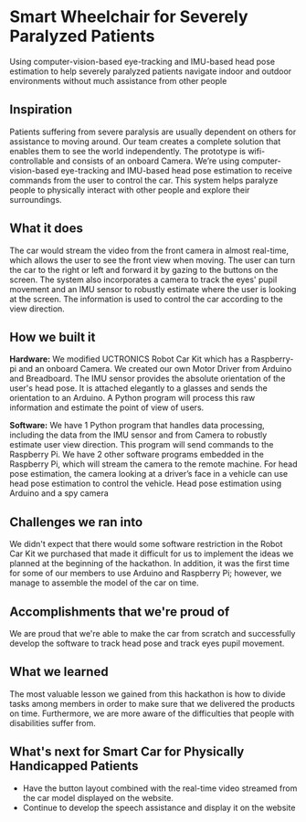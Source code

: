 # Smart Wheelchair for Severely Paralyzed Patients

Using computer-vision-based eye-tracking and IMU-based head pose estimation to help severely paralyzed patients navigate indoor and outdoor environments without much assistance from other people

## Inspiration
Patients suffering from severe paralysis are usually dependent on others for assistance to moving around. Our team creates a complete solution that enables them to see the world independently. The prototype is wifi-controllable and consists of an onboard Camera. We’re using computer-vision-based eye-tracking and IMU-based head pose estimation to receive commands from the user to control the car. This system helps paralyze people to physically interact with other people and explore their surroundings.
 
## What it does
The car would stream the video from the front camera in almost real-time, which allows the user to see the front view when moving. The user can turn the car to the right or left and forward it by gazing to the buttons on the screen. 
The system also incorporates a camera to track the eyes' pupil movement and an IMU sensor to robustly estimate where the user is looking at the screen. The information is used to control the car according to the view direction. 

## How we built it
**Hardware:**
We modified UCTRONICS Robot Car Kit which has a Raspberry-pi and an onboard Camera. We created our own Motor Driver from Arduino and Breadboard.
The IMU sensor provides the absolute orientation of the user's head pose. It is attached elegantly to a glasses and sends the orientation to an Arduino. A Python program will process this raw information and estimate the point of view of users.

**Software:**
We have 1 Python program that handles data processing, including the data from the IMU sensor and from Camera to robustly estimate user view direction. This program will send commands to the Raspberry Pi.
We have 2 other software programs embedded in the Raspberry Pi, which will stream the camera to the remote machine.
For head pose estimation, the camera looking at a driver’s face in a vehicle can use head pose estimation to control the vehicle. Head pose estimation using Arduino and a spy camera

## Challenges we ran into
We didn't expect that there would some software restriction in the Robot Car Kit we purchased that made it difficult for us to implement the ideas we planned at the beginning of the hackathon. In addition, it was the first time for some of our members to use Arduino and Raspberry Pi; however, we manage to assemble the model of the car on time. 

## Accomplishments that we're proud of
We are proud that we're able to make the car from scratch and successfully develop the software to track head pose and track eyes pupil movement.

## What we learned
The most valuable lesson we gained from this hackathon is how to divide tasks among members in order to make sure that we delivered the products on time. Furthermore, we are more aware of the difficulties that people with disabilities suffer from.  

## What's next for Smart Car for Physically Handicapped Patients
-  Have the button layout combined with the real-time video streamed from the car model displayed on the website. 
-  Continue to develop the speech assistance and display it on the website 

